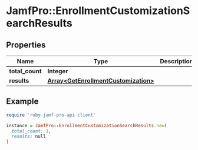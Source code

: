 # JamfPro::EnrollmentCustomizationSearchResults

## Properties

| Name | Type | Description | Notes |
| ---- | ---- | ----------- | ----- |
| **total_count** | **Integer** |  | [optional] |
| **results** | [**Array&lt;GetEnrollmentCustomization&gt;**](GetEnrollmentCustomization.md) |  | [optional] |

## Example

```ruby
require 'ruby-jamf-pro-api-client'

instance = JamfPro::EnrollmentCustomizationSearchResults.new(
  total_count: 1,
  results: null
)
```

